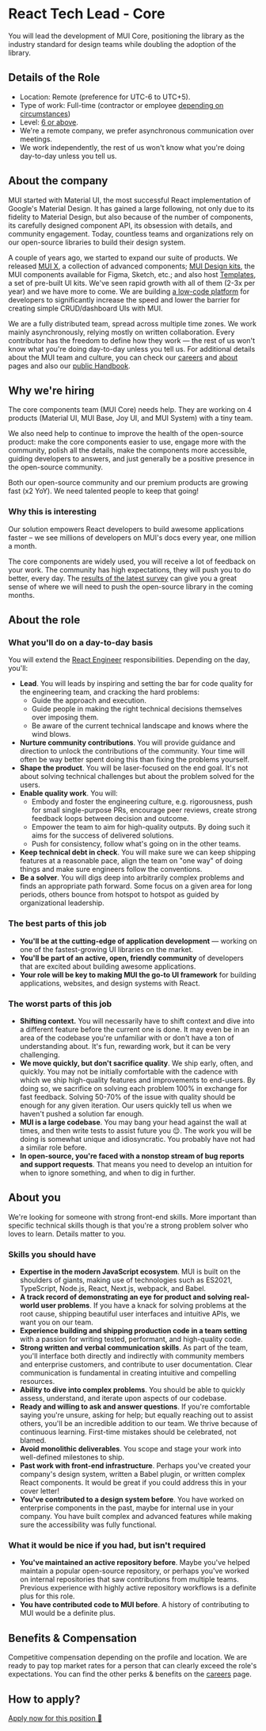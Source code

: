 # React Tech Lead - Core

<p class="description">You will lead the development of MUI Core, positioning the library as the industry standard for design teams while doubling the adoption of the library.</p>

## Details of the Role

- Location: Remote (preference for UTC-6 to UTC+5).
- Type of work: Full-time (contractor or employee [depending on circumstances](https://mui-org.notion.site/Hiring-FAQ-64763b756ae44c37b47b081f98915501#494af1f358794028beb4b7697b5d3102))
- Level: [6 or above](https://docs.google.com/spreadsheets/d/1dDdPD-flNXlgZ0E3ZxVvCDx27RFuhVWJrcfcjNu_I8k/edit#gid=0).
- We're a remote company, we prefer asynchronous communication over meetings.
- We work independently, the rest of us won't know what you're doing day-to-day unless you tell us.

## About the company

MUI started with Material UI, the most successful React implementation of Google's Material Design.
It has gained a large following, not only due to its fidelity to Material Design, but also because of the number of components, its carefully designed component API, its obsession with details, and community engagement.
Today, countless teams and organizations rely on our open-source libraries to build their design system.

A couple of years ago, we started to expand our suite of products.
We released [MUI X](https://mui.com/x/), a collection of advanced components; [MUI Design kits](https://mui.com/design-kits/), the MUI components available for Figma, Sketch, etc.; and also host [Templates](https://mui.com/templates/), a set of pre-built UI kits.
We've seen rapid growth with all of them (2-3x per year) and we have more to come.
We are building [a low-code platform](https://mui.com/toolpad/) for developers to significantly increase the speed and lower the barrier for creating simple CRUD/dashboard UIs with MUI.

We are a fully distributed team, spread across multiple time zones.
We work mainly asynchronously, relying mostly on written collaboration.
Every contributor has the freedom to define how they work — the rest of us won't know what you're doing day-to-day unless you tell us.
For additional details about the MUI team and culture, you can check our [careers](https://mui.com/careers/) and [about](https://mui.com/about/) pages and also our [public Handbook](https://mui-org.notion.site/Handbook-f086d47e10794d5e839aef9dc67f324b).

## Why we're hiring

The core components team (MUI Core) needs help.
They are working on 4 products (Material UI, MUI Base, Joy UI, and MUI System) with a tiny team.

We also need help to continue to improve the health of the open-source product: make the core components easier to use, engage more with the community, polish all the details, make the components more accessible, guiding developers to answers, and just generally be a positive presence in the open-source community.

Both our open-source community and our premium products are growing fast (x2 YoY).
We need talented people to keep that going!

### Why this is interesting

Our solution empowers React developers to build awesome applications faster – we see millions of developers on MUI's docs every year, one million a month.

The core components are widely used, you will receive a lot of feedback on your work. The community has high expectations, they will push you to do better, every day.
The [results of the latest survey](https://mui.com/blog/2021-developer-survey-results/) can give you a great sense of where we will need to push the open-source library in the coming months.

## About the role

### What you'll do on a day-to-day basis

You will extend the [React Engineer](https://mui-org.notion.site/Software-Engineer-fe310cfb22e34fc7881318f9cb1cf023#5f2967e6c60d411ea09ab8a108d95702) responsibilities. Depending on the day, you'll:

- **Lead**. You will leads by inspiring and setting the bar for code quality for the engineering team, and cracking the hard problems:
  - Guide the approach and execution.
  - Guide people in making the right technical decisions themselves over imposing them.
  - Be aware of the current technical landscape and knows where the wind blows.
- **Nurture community contributions**. You will provide guidance and direction to unlock the contributions of the community. Your time will often be way better spent doing this than fixing the problems yourself.
- **Shape the product**. You will be laser-focused on the end goal. It's not about solving technical challenges but about the problem solved for the users.
- **Enable quality work**. You will:
  - Embody and foster the engineering culture, e.g. rigorousness, push for small single-purpose PRs, encourage peer reviews, create strong feedback loops between decision and outcome.
  - Empower the team to aim for high-quality outputs. By doing such it aims for the success of delivered solutions.
  - Push for consistency, follow what's going on in the other teams.
- **Keep technical debt in check**. You will make sure we can keep shipping features at a reasonable pace, align the team on "one way" of doing things and make sure engineers follow the conventions.
- **Be a solver**. You will digs deep into arbitrarily complex problems and finds an appropriate path forward. Some focus on a given area for long periods, others bounce from hotspot to hotspot as guided by organizational leadership.

### The best parts of this job

- **You'll be at the cutting-edge of application development** — working on one of the fastest-growing UI libraries on the market.
- **You'll be part of an active, open, friendly community** of developers that are excited about building awesome applications.
- **Your role will be key to making MUI the go-to UI framework** for building applications, websites, and design systems with React.

### The worst parts of this job

- **Shifting context.**
  You will necessarily have to shift context and dive into a different feature before the current one is done.
  It may even be in an area of the codebase you're unfamiliar with or don't have a ton of understanding about.
  It's fun, rewarding work, but it can be very challenging.
- **We move quickly, but don't sacrifice quality**.
  We ship early, often, and quickly. You may not be initially comfortable with the cadence with which we ship high-quality features and improvements to end-users. By doing so, we sacrifice on solving each problem 100% in exchange for fast feedback. Solving 50-70% of the issue with quality should be enough for any given iteration. Our users quickly tell us when we haven't pushed a solution far enough.
- **MUI is a large codebase**. You may bang your head against the wall at times, and then write tests to assist future you 😌.
  The work you will be doing is somewhat unique and idiosyncratic. You probably have not had a similar role before.
- **In open-source, you're faced with a nonstop stream of bug reports and support requests**. That means you need to develop an intuition for when to ignore something, and when to dig in further.

## About you

We're looking for someone with strong front-end skills. More important than specific technical skills though is that you're a strong problem solver who loves to learn. Details matter to you.

### Skills you should have

- **Expertise in the modern JavaScript ecosystem**.
  MUI is built on the shoulders of giants, making use of technologies such as ES2021, TypeScript, Node.js, React, Next.js, webpack, and Babel.
- **A track record of demonstrating an eye for product and solving real-world user problems**. If you have a knack for solving problems at the root cause, shipping beautiful user interfaces and intuitive APIs, we want you on our team.
- **Experience building and shipping production code in a team setting** with a passion for writing tested, performant, and high-quality code.
- **Strong written and verbal communication skills**.
  As part of the team, you'll interface both directly and indirectly with community members and enterprise customers, and contribute to user documentation. Clear communication is fundamental in creating intuitive and compelling resources.
- **Ability to dive into complex problems**.
  You should be able to quickly assess, understand, and iterate upon aspects of our codebase.
- **Ready and willing to ask and answer questions**.
  If you're comfortable saying you're unsure, asking for help; but equally reaching out to assist others, you'll be an incredible addition to our team. We thrive because of continuous learning. First-time mistakes should be celebrated, not blamed.
- **Avoid monolithic deliverables**.
  You scope and stage your work into well-defined milestones to ship.
- **Past work with front-end infrastructure**.
  Perhaps you've created your company's design system, written a Babel plugin, or written complex React components.
  It would be great if you could address this in your cover letter!
- **You've contributed to a design system before**.
  You have worked on enterprise components in the past, maybe for internal use in your company.
  You have built complex and advanced features while making sure the accessibility was fully functional.

### What it would be nice if you had, but isn't required

- **You've maintained an active repository before**.
  Maybe you've helped maintain a popular open-source repository, or perhaps you've worked on internal repositories that saw contributions from multiple teams.
  Previous experience with highly active repository workflows is a definite plus for this role.
- **You have contributed code to MUI before**. A history of contributing to MUI would be a definite plus.

## Benefits & Compensation

Competitive compensation depending on the profile and location.
We are ready to pay top market rates for a person that can clearly exceed the role's expectations.
You can find the other perks & benefits on the [careers](https://mui.com/careers/#perks-amp-benefits) page.

## How to apply?

[Apply now for this position 📮](https://jobs.ashbyhq.com/MUI/__ID__/application?utm_source=ZNRrPGBkqO)
